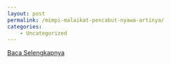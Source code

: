 ```yaml
---
layout: post
permalink: /mimpi-malaikat-pencabut-nyawa-artinya/
categories:
    - Uncategorized
---
```


[Baca Selengkapnya](/07)